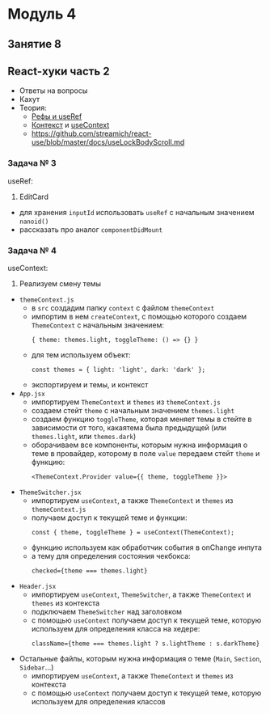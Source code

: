 # Модуль 4

## Занятие 8

## React-хуки часть 2

- Ответы на вопросы
- Кахут
- Теория:
  - [Рефы и useRef](https://reactjs.org/docs/hooks-reference.html#useref)
  - [Контекст](https://reactjs.org/docs/context.html) и
    [useContext](https://reactjs.org/docs/hooks-reference.html#usecontext)
  - https://github.com/streamich/react-use/blob/master/docs/useLockBodyScroll.md

### Задача № 3

useRef:

1. EditCard

- для хранения `inputId` использовать `useRef` с начальным значением `nanoid()`
- рассказать про аналог `componentDidMount`

### Задача № 4

useContext:

1. Реализуем смену темы

- `themeContext.js`
  - в `src` создадим папку `context` с файлом `themeContext`
  - импортим в нем `createContext`, с помощью которого создаем `ThemeContext` с
    начальным значением:
    ```
    { theme: themes.light, toggleTheme: () => {} }
    ```
  - для тем используем объект:
    ```
    const themes = { light: 'light', dark: 'dark' };
    ```
  - экспортируем и темы, и контекст
- `App.jsx`
  - импортируем `ThemeContext` и `themes` из `themeContext.js`
  - создаем стейт `theme` с начальным значением `themes.light`
  - создаем функцию `toggleTheme`, которая меняет темы в стейте в зависимости от
    того, какаятема была предыдущей (или `themes.light`, или `themes.dark`)
  - оборачиваем все компоненты, которым нужна информация о теме в провайдер,
    которому в поле `value` передаем стейт `theme` и функцию:
    ```
    <ThemeContext.Provider value={{ theme, toggleTheme }}>
    ```
- `ThemeSwitcher.jsx`
  - импортируем `useContext`, а также `ThemeContext` и `themes` из
    `themeContext.js`
  - получаем доступ к текущей теме и функции:
    ```
    const { theme, toggleTheme } = useContext(ThemeContext);
    ```
  - функцию используем как обработчик события в onChange инпута
  - а тему для определения состояния чекбокса:
    ```
    checked={theme === themes.light}
    ```
- `Header.jsx`
  - импортируем `useContext`, `ThemeSwitcher`, а также `ThemeContext` и `themes`
    из контекста
  - подключаем `ThemeSwitcher` над заголовком
  - с помощью `useContext` получаем доступ к текущей теме, которую используем
    для определения класса на хедере:
    ```
    className={theme === themes.light ? s.lightTheme : s.darkTheme}
    ```
- Остальные файлы, которым нужна информация о теме (`Main`, `Section`,
  `Sidebar`...)
  - импортируем `useContext`, а также `ThemeContext` и `themes` из контекста
  - с помощью `useContext` получаем доступ к текущей теме, которую используем
    для определения классов
